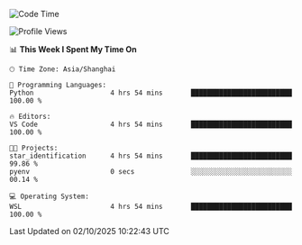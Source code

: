 <!--START_SECTION:waka-->
![Code Time](http://img.shields.io/badge/Code%20Time-3%2C132%20hrs%2033%20mins-blue)

![Profile Views](http://img.shields.io/badge/Profile%20Views-0-blue)

📊 **This Week I Spent My Time On** 

```text
🕑︎ Time Zone: Asia/Shanghai

💬 Programming Languages: 
Python                   4 hrs 54 mins       █████████████████████████   100.00 % 

🔥 Editors: 
VS Code                  4 hrs 54 mins       █████████████████████████   100.00 % 

🐱‍💻 Projects: 
star_identification      4 hrs 54 mins       █████████████████████████   99.86 % 
pyenv                    0 secs              ░░░░░░░░░░░░░░░░░░░░░░░░░   00.14 % 

💻 Operating System: 
WSL                      4 hrs 54 mins       █████████████████████████   100.00 % 
```


 Last Updated on 02/10/2025 10:22:43 UTC
<!--END_SECTION:waka-->